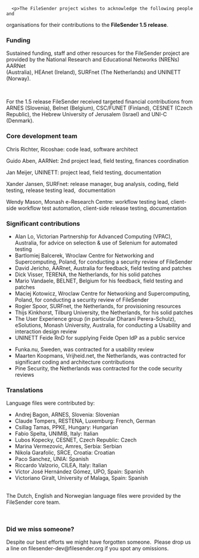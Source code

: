 
      
      
      
      
      
      
      
      <p>The FileSender project wishes to acknowledge the following people and
 organisations for their contributions to the <b>FileSender 1.5 release</b>. <br></p><h3>Funding <br></h3>
<p>Sustained funding, staff and other resources for the FileSender project are provided by the National Research and Educational Networks (NRENs) AARNet <br>(Australia), HEAnet (Ireland), SURFnet (The Netherlands) and UNINETT (Norway).  </p><p> </p><p>For the 1.5 release FileSender received targeted financial contributions from ARNES (Slovenia), Belnet (Belgium), CSC/FUNET (Finland), CESNET (Czech Republic), the Hebrew University of Jerusalem (Israel) and UNI-C (Denmark).</p>
<h3><b>Core development team<br></b></h3>
<p>Chris Richter, Ricoshae: code lead, software architect</p>

<p>Guido Aben, AARNet: 2nd project lead, field testing, finances coordination<br></p>
<p>Jan Meijer, UNINETT: project lead, field testing, documentation</p>
<p>Xander Jansen, SURFnet: release manager, bug analysis, coding, field testing, release testing lead,  documentation</p>
<p>Wendy Mason, Monash e-Research Centre: workflow testing lead, client-side workflow test automation, client-side release testing, documentation</p>
<h3><b>Significant contributions</b></h3>

<ul><li>Alan Lo, Victorian Partnership for Advanced Computing (VPAC), Australia,
 for advice on selection & use of Selenium for automated testing <br></li><li>Bartlomiej Balcerek, Wroclaw Centre for Networking and Supercomputing, Poland, for conducting a security review of FileSender <br></li><li>David Jericho, AARnet, Australia for feedback, field testing and patches <br></li><li>Dick Visser, TERENA, the Netherlands, for his solid patches<br></li><li>Mario Vandaele, BELNET, Belgium for his feedback, field testing and patches</li><li>Maciej Kotowicz, Wroclaw Centre for Networking and Supercomputing, Poland, for conducting a security review of FileSender
</li><li>Rogier Spoor, SURFnet, the Netherlands, for provisioning resources <br></li><li>Thijs Kinkhorst, Tilburg University, the Netherlands, for his solid patches<br></li><li>The User Experience group (in particular Dharani Perera-Schulz), eSolutions, Monash University, Australia, for conducting a Usability and interaction design review</li><li>UNINETT Feide RnD for supplying Feide Open IdP as a public service<br></li></ul><ul><li>Funka.nu, Sweden, was contracted for a usability review <br></li><li>Maarten Koopmans, Vrijheid.net, the Netherlands, was contracted for significant coding and architecture contributions </li><li>Pine Security, the Netherlands was contracted for the code security reviews</li></ul><h3>Translations</h3><p>Language files were contributed by:  <br></p><p></p><ul><li>Andrej Bagon, ARNES, Slovenia: Slovenian <br></li><li>Claude Tompers, RESTENA, Luxemburg: French, German<br></li><li>Csillag Tamas, PPKE, Hungary: Hungarian <br></li><li>Fabio Spelta, UNIMIB, Italy: Italian</li><li>Lubos Kopecky, CESNET, Czech Republic: Czech<br></li><li>Marina Vermezovic, Amres, Serbia: Serbian<br></li><li>Nikola Garafolic, SRCE, Croatia: Croatian<br></li><li>Paco Sanchez, UNIA: Spanish<br></li><li>Riccardo Valzorio, CILEA, Italy: Italian </li><li><span class="st">Víctor José Hernández Gómez, UPO, Spain: Spanish<br></span></li><li>Victoriano Giralt, University of Malaga, Spain: Spanish</li></ul><p></p><p></p><p></p><p></p><p><br>The Dutch, English and Norwegian language files were provided by the FileSender core team.<br></p><p><br></p><h3>Did we miss someone?<br></h3><p>Despite our best efforts we might have forgotten someone.  Please drop us a line on filesender-dev@filesender.org if you spot any omissions.<br></p>
    
    
    
    
    
    
    
    
    
